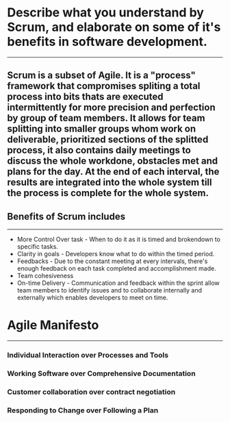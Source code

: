 # Describe what you understand by Scrum, and elaborate on some of it's benefits in software development.
---

## Scrum is a subset of Agile. It is a "process" framework that compromises spliting a total process into bits thats are executed intermittently for more precision and perfection by group of team members. It allows for team splitting into smaller groups whom work on deliverable, prioritized sections of the splitted process, it also contains daily meetings to discuss the whole workdone, obstacles met and plans for the day. At the end of each interval, the results are integrated into the whole system till the process is complete for the whole system.

## Benefits of Scrum includes 
---
* More Control Over task - When to do it as it is timed and brokendown to specific tasks.
* Clarity in goals - Developers know what to do within the timed period.
* Feedbacks - Due to the constant meeting at every intervals, there's enough feedback on each task completed and accomplishment made.
*  Team cohesiveness
*  On-time Delivery -  Communication and feedback within the sprint allow team members to identify issues and to collaborate internally and externally which enables developers to meet on time.


# Agile Manifesto
---
### Individual Interaction over Processes and Tools
### Working Software over Comprehensive Documentation
### Customer collaboration over contract negotiation
### Responding to Change over Following a Plan

